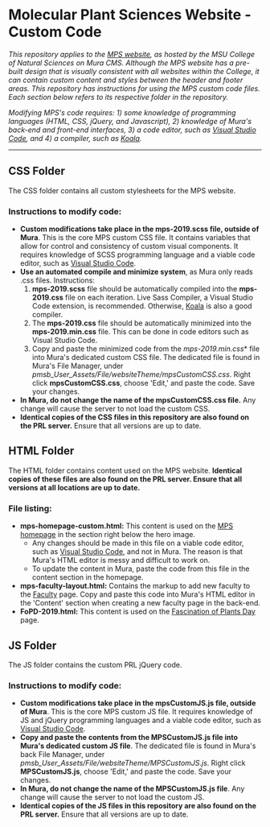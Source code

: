 # Molecular Plant Sciences Website - Custom Code
*This repository applies to the <a href="https://mps.natsci.msu.edu/">MPS website</a>, as hosted by the MSU College of Natural Sciences on Mura CMS. Although the MPS website has a pre-built design that is visually consistent with all websites within the College, it can contain custom content and styles between the header and footer areas. This repository has instructions for using the MPS custom code files. Each section below refers to its respective folder in the repository.*

*Modifying MPS's code requires: 1) some knowledge of programming languages (HTML, CSS, jQuery, and Javascript), 2) knowledge of Mura's back-end and front-end interfaces, 3) a code editor, such as <a href="https://code.visualstudio.com/"> Visual Studio Code</a>, and 4) a compiler, such as <a href="http://koala-app.com/">Koala</a>.*
<hr>

## CSS Folder
The CSS folder contains all custom stylesheets for the MPS website.
### Instructions to modify code:
 * **Custom modifications take place in the mps-2019.scss file, outside of Mura**. This is the core MPS custom CSS file. It contains variables that allow for control and consistency of custom visual components. It requires knowledge of SCSS programming language and a viable code editor, such as <a href="https://code.visualstudio.com/"> Visual Studio Code</a>.
* **Use an automated compile and minimize system**, as Mura only reads .css files. Instructions:
  1. **mps-2019.scss** file should be automatically compiled into the **mps-2019.css** file on each iteration. Live Sass Compiler, a Visual Studio Code extension, is recommended. Otherwise, <a href="http://koala-app.com/">Koala</a> is also a good compiler.
  2. The **mps-2019.css** file should be automatically minimized into the **mps-2019.min.css** file. This can be done in code editors such as Visual Studio Code.
  3. Copy and paste the minimized code from the *mps-2019.min.css** file into Mura's dedicated custom CSS file. The dedicated file is found in Mura's File Manager, under *pmsb_User_Assets/File/websiteTheme/mpsCustomCSS.css*. Right click **mpsCustomCSS.css**, choose 'Edit,' and paste the code. Save your changes.
* **In Mura, do not change the name of the mpsCustomCSS.css file.** Any change will cause the server to not load the custom CSS.
* **Identical copies of the CSS files in this repository are also found on the PRL server.** Ensure that all versions are up to date.

## HTML Folder
The HTML folder contains content used on the MPS website. **Identical copies of these files are also found on the PRL server. Ensure that all versions at all locations are up to date.**
### File listing:
* **mps-homepage-custom.html:** This content is used on the <a href="https://mps.natsci.msu.edu/">MPS homepage</a> in the section right below the hero image.
  * Any changes should be made in this file on a viable code editor, such as <a href="https://code.visualstudio.com/"> Visual Studio Code</a>, and not in Mura. The reason is that Mura's HTML editor is messy and difficult to work on.
  * To update the content in Mura, paste the code from this file in the content section in the homepage.
* **mps-faculty-layout.html:** Contains the markup to add new faculty to the <a href="https://mps.natsci.msu.edu/research-people/faculty/">Faculty</a> page. Copy and paste this code into Mura's HTML editor in the 'Content' section when creating a new faculty page in the back-end.
* **FoPD-2019.html:** This content is used on the <a href="https://mps.natsci.msu.edu/fopd/"> Fascination of Plants Day</a> page.

## JS Folder
The JS folder contains the custom PRL jQuery code. 
### Instructions to modify code:
* **Custom modifications take place in the mpsCustomJS.js file,  outside of Mura**. This is the core MPS custom JS file. It requires knowledge of JS and jQuery programming languages and a viable code editor, such as <a href="https://code.visualstudio.com/"> Visual Studio Code</a>.
* **Copy and paste the contents from the MPSCustomJS.js file into Mura's dedicated custom JS file**. The dedicated file is found in Mura's back File Manager, under *pmsb_User_Assets/File/websiteTheme/MPSCustomJS.js*. Right click **MPSCustomJS.js**, choose 'Edit,' and paste the code. Save your changes.
* **In Mura, do not change the name of the MPSCustomJS.js file**. Any change will cause the server to not load the custom JS.
* **Identical copies of the JS files in this repository are also found on the PRL server.** Ensure that all versions are up to date.
